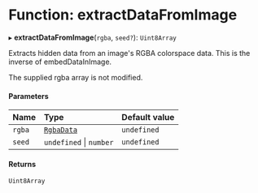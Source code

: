 # Function: extractDataFromImage

▸ **extractDataFromImage**(`rgba`, `seed?`): `Uint8Array`

Extracts hidden data from an image's RGBA colorspace data.
This is the inverse of embedDataInImage.

The supplied rgba array is not modified.

#### Parameters

| Name | Type | Default value |
| :------ | :------ | :------ |
| `rgba` | [`RgbaData`](../types/RgbaData.md) | `undefined` |
| `seed` | `undefined` \| `number` | `undefined` |

#### Returns

`Uint8Array`
